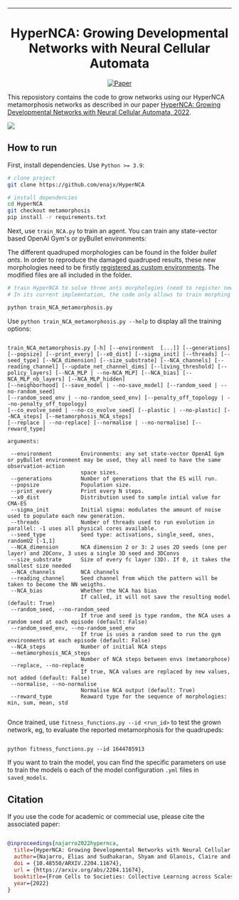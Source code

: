  
---

<div align="center">    
 
# HyperNCA: Growing Developmental Networks with Neural Cellular Automata

[![Paper](https://img.shields.io/badge/paper-arxiv.2204.11674-B31B1B.svg)](https://arxiv.org/abs/2204.11674)

</div>
 
This reposistory contains the code to grow networks using our HyperNCA metamorphosis networks as described in our paper [HyperNCA: Growing Developmental Networks  with Neural Cellular Automata, 2022](https://arxiv.org/abs/2204.11674).

<!-- 
<p align="center">
  <img src="images/carsmallest.gif" />
</p> -->
![](images/metamorphosis.png)


## How to run 
<!-- <img src="http://www.sciweavers.org/tex2img.php?eq=%20%5Csqrt%7Bab%7D%20&bc=White&fc=Black&im=tif&fs=12&ff=arev&edit=0" align="center" border="0" alt=" \sqrt{ab} " width="" height="" /> -->
First, install dependencies. Use `Python >= 3.9`:
```bash
# clone project   
git clone https://github.com/enajx/HyperNCA   

# install dependencies   
cd HyperNCA 
git checkout metamorphosis
pip install -r requirements.txt
 ```   
 Next, use `train_NCA.py` to train an agent. You can train any state-vector based OpenAI Gym's or pyBullet environments:

The different quadruped morphologies can be found in the folder *bullet ants*. In order to 
reproduce the damaged quadruped results, these new morphologies need to be firstly [registered as custom environments](https://github.com/openai/gym/wiki/Environments). The modified files are all included in the folder.


 ```bash
# train HyperNCA to solve three ants morphologies (need to register new ant morphologies first):
# In its current implemntation, the code only allows to train morphing between environments with observation-action spaces of the same size but this could easily be changed.

python train_NCA_metamorphosis.py

```

 Use `python train_NCA_metamorphosis.py --help` to display all the training options:


 ```

train_NCA_metamorphosis.py [-h] [--environment  [...]] [--generations] [--popsize] [--print_every] [--x0_dist] [--sigma_init] [--threads] [--seed_type] [--NCA_dimension] [--size_substrate] [--NCA_channels] [--reading_channel] [--update_net_channel_dims] [--living_threshold] [--policy_layers] [--NCA_MLP | --no-NCA_MLP] [--NCA_bias] [--NCA_MLP_nb_layers] [--NCA_MLP_hidden]
[--neighborhood] [--save_model | --no-save_model] [--random_seed | --no-random_seed]
[--random_seed_env | --no-random_seed_env] [--penalty_off_topology | --no-penalty_off_topology]
[--co_evolve_seed | --no-co_evolve_seed] [--plastic | --no-plastic] [--NCA_steps] [--metamorphosis_NCA_steps]
[--replace | --no-replace] [--normalise | --no-normalise] [--reward_type]

arguments:
  
  --environment         Environments: any set state-vector OpenAI Gym or pyBullet environment may be used, they all need to have the same observation-action
                        space sizes.
  --generations         Number of generations that the ES will run.
  --popsize             Population size.
  --print_every         Print every N steps.
  --x0_dist             Distribution used to sample intial value for CMA-ES
  --sigma_init          Initial sigma: modulates the amount of noise used to populate each new generation.
  --threads             Number of threads used to run evolution in parallel: -1 uses all physical cores available.
  --seed_type           Seed type: activations, single_seed, ones, randomU2 [-1,1]
  --NCA_dimension       NCA dimension 2 or 3: 2 uses 2D seeds (one per layer) and 2DConv, 3 uses a single 3D seed and 3DConvs
  --size_substrate      Size of every fc layer (3D). If 0, it takes the smallest size needed
  --NCA_channels        NCA channels
  --reading_channel     Seed channel from which the pattern will be taken to become the NN weigths.
  --NCA_bias            Whether the NCA has bias
                        If called, it will not save the resulting model (default: True)
  --random_seed, --no-random_seed
                        If true and seed is type random, the NCA uses a random seed at each episode (default: False)
  --random_seed_env, --no-random_seed_env
                        If true is uses a random seed to run the gym environments at each episode (default: False)
  --NCA_steps           Number of initial NCA steps
  --metamorphosis_NCA_steps
                        Number of NCA steps between envs (metamorphose)
  --replace, --no-replace
                        If true, NCA values are replaced by new values, not added (default: False)
  --normalise, --no-normalise
                        Normalise NCA output (default: True)
  --reward_type         Reaward type for the sequence of morphologies: min, sum, mean, std


```

Once trained, use `fitness_functions.py --id <run_id>` to test the grown network, eg, to evaluate the reported metamorphosis for the quadrupeds:
 ```

python fitness_functions.py --id 1644785913
 ```

If you want to train the model, you can find the specific parameters on use to train the models o each of the model configuration `.yml` files in `saved_models`. 





## Citation   

If you use the code for academic or commecial use, please cite the associated paper:

```bibtex

@inproceedings{najarro2022hypernca,
  title={HyperNCA: Growing Developmental Networks with Neural Cellular Automata},
  author={Najarro, Elias and Sudhakaran, Shyam and Glanois, Claire and Risi, Sebastian},
  doi = {10.48550/ARXIV.2204.11674},
  url = {https://arxiv.org/abs/2204.11674},
  booktitle={From Cells to Societies: Collective Learning across Scales},
  year={2022}
}


```   